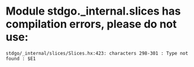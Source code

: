 # Module stdgo._internal.slices has compilation errors, please do not use:
```
stdgo/_internal/slices/Slices.hx:423: characters 298-301 : Type not found : $E1

```


